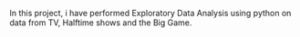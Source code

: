 In this project, i have performed Exploratory Data Analysis using python on data from TV, Halftime shows and the Big Game.
